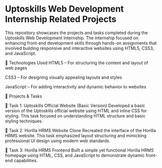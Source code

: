 # Uptoskills Web Development Internship Related Projects
This repository showcases the projects and tasks completed during the Uptoskills Web Development Internship. The internship focused on enhancing front-end development skills through hands-on assignments that involved building responsive and interactive websites using HTML5, CSS3, and JavaScript.

🚀 Technologies Used
HTML5 – For structuring the content and layout of web pages

CSS3 – For designing visually appealing layouts and styles

JavaScript – For adding interactivity and dynamic behavior to websites

📂 Projects & Tasks

📌 Task 1: Uptoskills Official Website (Basic Version)
Developed a basic version of the Uptoskills official website using HTML and inline CSS for styling. This task focused on understanding HTML structure and basic styling techniques.

📌 Task 2: Horilla HRMS Website Clone
Recreated the interface of the Horilla HRMS website. This task emphasized layout structuring and mimicking professional UI design using modern web standards.

📌 Task 3: Horilla HRMS Frontend
Built a simple yet functional Horilla HRMS homepage using HTML, CSS, and JavaScript to demonstrate dynamic front-end capabilities.
